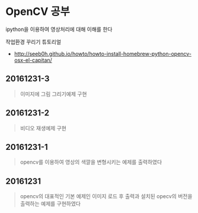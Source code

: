 # OpenCV 공부 

ipython을 이용하여 영상처리에 대해 이해를 한다

작업환경 꾸리기 튜토리얼
- http://seeb0h.github.io/howto/howto-install-homebrew-python-opencv-osx-el-capitan/

## 20161231-3
>이미지에 그림 그리기예제 구현

## 20161231-2
>비디오 재생예제 구현

## 20161231-1
>opencv를 이용하여 영상의 색깔을 변형시키는 예제를 출력하였다

## 20161231
>opencv의 대표적인 기본 예제인 이미지 로드 후 출력과
>설치된 opecv의 버전을 출력하는 예제를 구현하였다

